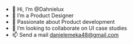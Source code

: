 - 👋 Hi, I’m @Dahnielux
- 👀 I’m a Product Designer 
- 🌱 Passionate about Product development 
- 💞️ I’m looking to collaborate on UI case studies 
- 📫 Send a mail danielemeka48@gmail.com

<!---
Dahnielux/Dahnielux is a ✨ special ✨ repository because its `README.md` (this file) appears on your GitHub profile.
You can click the Preview link to take a look at your changes.
--->

